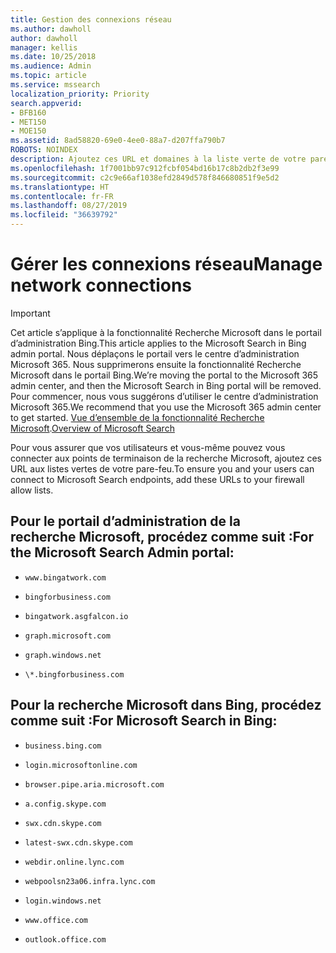 ```yaml
---
title: Gestion des connexions réseau
ms.author: dawholl
author: dawholl
manager: kellis
ms.date: 10/25/2018
ms.audience: Admin
ms.topic: article
ms.service: mssearch
localization_priority: Priority
search.appverid:
- BFB160
- MET150
- MOE150
ms.assetid: 8ad58820-69e0-4ee0-88a7-d207ffa790b7
ROBOTS: NOINDEX
description: Ajoutez ces URL et domaines à la liste verte de votre pare-feu afin que vos utilisateurs puissent accéder facilement à la recherche Microsoft.
ms.openlocfilehash: 1f7001bb97c912fcbf054bd16b17c8b2db2f3e99
ms.sourcegitcommit: c2c9e66af1038efd2849d578f846680851f9e5d2
ms.translationtype: HT
ms.contentlocale: fr-FR
ms.lasthandoff: 08/27/2019
ms.locfileid: "36639792"
---
```

# <a name="manage-network-connections"></a><span data-ttu-id="68293-103">Gérer les connexions réseau</span><span class="sxs-lookup"><span data-stu-id="68293-103">Manage network connections</span></span>

> [!IMPORTANT]
> <span data-ttu-id="68293-104">Cet article s’applique à la fonctionnalité Recherche Microsoft dans le portail d’administration Bing.</span><span class="sxs-lookup"><span data-stu-id="68293-104">This article applies to the Microsoft Search in Bing admin portal.</span></span> <span data-ttu-id="68293-105">Nous déplaçons le portail vers le centre d’administration Microsoft 365. Nous supprimerons ensuite la fonctionnalité Recherche Microsoft dans le portail Bing.</span><span class="sxs-lookup"><span data-stu-id="68293-105">We’re moving the portal to the Microsoft 365 admin center, and then the Microsoft Search in Bing portal will be removed.</span></span> <span data-ttu-id="68293-106">Pour commencer, nous vous suggérons d’utiliser le centre d’administration Microsoft 365.</span><span class="sxs-lookup"><span data-stu-id="68293-106">We recommend that you use the Microsoft 365 admin center to get started.</span></span> <span data-ttu-id="68293-107">[Vue d’ensemble de la fonctionnalité Recherche Microsoft](overview-microsoft-search.md).</span><span class="sxs-lookup"><span data-stu-id="68293-107">[Overview of Microsoft Search](overview-microsoft-search.md)</span></span>
    
<span data-ttu-id="68293-108">Pour vous assurer que vos utilisateurs et vous-même pouvez vous connecter aux points de terminaison de la recherche Microsoft, ajoutez ces URL aux listes vertes de votre pare-feu.</span><span class="sxs-lookup"><span data-stu-id="68293-108">To ensure you and your users can connect to Microsoft Search endpoints, add these URLs to your firewall allow lists.</span></span>
  
## <a name="for-the-microsoft-search-admin-portal"></a><span data-ttu-id="68293-109">Pour le portail d’administration de la recherche Microsoft, procédez comme suit :</span><span class="sxs-lookup"><span data-stu-id="68293-109">For the Microsoft Search Admin portal:</span></span>

- `www.bingatwork.com`
    
- `bingforbusiness.com`
    
- `bingatwork.asgfalcon.io`
    
- `graph.microsoft.com`
    
- `graph.windows.net`
    
- `\*.bingforbusiness.com`
    
## <a name="for-microsoft-search-in-bing"></a><span data-ttu-id="68293-110">Pour la recherche Microsoft dans Bing, procédez comme suit :</span><span class="sxs-lookup"><span data-stu-id="68293-110">For Microsoft Search in Bing:</span></span>

- `business.bing.com`
    
- `login.microsoftonline.com`
    
- `browser.pipe.aria.microsoft.com`
    
- `a.config.skype.com`
    
- `swx.cdn.skype.com`
    
- `latest-swx.cdn.skype.com`
    
- `webdir.online.lync.com`
    
- `webpoolsn23a06.infra.lync.com`
    
- `login.windows.net`
    
- `www.office.com`
    
- `outlook.office.com`
